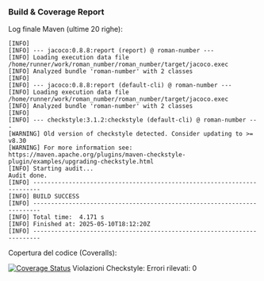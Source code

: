 

### Build & Coverage Report
Log finale Maven (ultime 20 righe):
```
[INFO] 
[INFO] --- jacoco:0.8.8:report (report) @ roman-number ---
[INFO] Loading execution data file /home/runner/work/roman_number/roman_number/target/jacoco.exec
[INFO] Analyzed bundle 'roman-number' with 2 classes
[INFO] 
[INFO] --- jacoco:0.8.8:report (default-cli) @ roman-number ---
[INFO] Loading execution data file /home/runner/work/roman_number/roman_number/target/jacoco.exec
[INFO] Analyzed bundle 'roman-number' with 2 classes
[INFO] 
[INFO] --- checkstyle:3.1.2:checkstyle (default-cli) @ roman-number ---
[WARNING] Old version of checkstyle detected. Consider updating to >= v8.30
[WARNING] For more information see: https://maven.apache.org/plugins/maven-checkstyle-plugin/examples/upgrading-checkstyle.html
[INFO] Starting audit...
Audit done.
[INFO] ------------------------------------------------------------------------
[INFO] BUILD SUCCESS
[INFO] ------------------------------------------------------------------------
[INFO] Total time:  4.171 s
[INFO] Finished at: 2025-05-10T18:12:20Z
[INFO] ------------------------------------------------------------------------
```
Copertura del codice (Coveralls):

[![Coverage Status](https://coveralls.io/repos/github/zakka00/roman_number/badge.svg?branch=main)](https://coveralls.io/github/zakka00/roman_number?branch=main)
Violazioni Checkstyle:
Errori rilevati: 0

